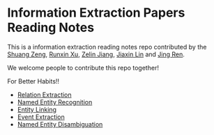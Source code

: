 # Information Extraction Papers Reading Notes
This is a information extraction reading notes repo contributed by the [Shuang Zeng](https://github.com/DreamInvoker), [Runxin Xu](https://github.com/RunxinXu), [Zelin Jiang](https://github.com/woyaonidsh), [Jiaxin Lin](https://github.com/jxlin98) and [Jing Ren](https://github.com/RJ6666).

We welcome people to contribute this repo together! 

For Better Habits!!

* [Relation Extraction](track/RE.md)
* [Named Entity Recognition](track/NER.md)
* [Entity Linking](track/EL.md)
* [Event Extraction](track/EE.md)
* [Named Entity Disambiguation](track/NED.md)
